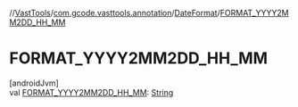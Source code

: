 //[VastTools](../../../index.md)/[com.gcode.vasttools.annotation](../index.md)/[DateFormat](index.md)/[FORMAT_YYYY2MM2DD_HH_MM](-f-o-r-m-a-t_-y-y-y-y2-m-m2-d-d_-h-h_-m-m.md)

# FORMAT_YYYY2MM2DD_HH_MM

[androidJvm]\
val [FORMAT_YYYY2MM2DD_HH_MM](-f-o-r-m-a-t_-y-y-y-y2-m-m2-d-d_-h-h_-m-m.md): [String](https://developer.android.com/reference/kotlin/java/lang/String.html)
